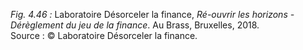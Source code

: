 *Fig. 4.46 :* Laboratoire Désorceler la finance, *Ré-ouvrir les horizons - Dérèglement du jeu de la finance*. Au Brass, Bruxelles, 2018.  
Source : © Laboratoire Désorceler la finance.